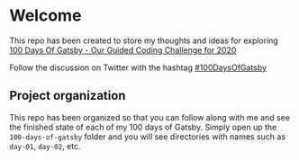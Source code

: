 # Welcome

This repo has been created to store my thoughts and ideas for exploring [100 Days Of Gatsby - Our Guided Coding Challenge for 2020](https://www.gatsbyjs.org/blog/100days/)

Follow the discussion on Twitter with the hashtag [#100DaysOfGatsby](https://twitter.com/search?q=%23100DaysOfGatsby)

## Project organization

This repo has been organized so that you can follow along with me and see the finished state of each of my 100 days of Gatsby. Simply open up the `100-days-of-gatsby` folder and you will see directories with names such as `day-01`, `day-02`, etc.
